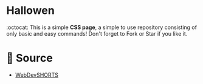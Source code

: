 # Hallowen
:octocat: This is a simple **CSS page**, a simple to use repository consisting of only basic and easy commands! Don't forget to Fork or Star if you like it.

# 📝 Source
- <a href="https://github.com/WebDevSHORTS"> WebDevSHORTS </a>




